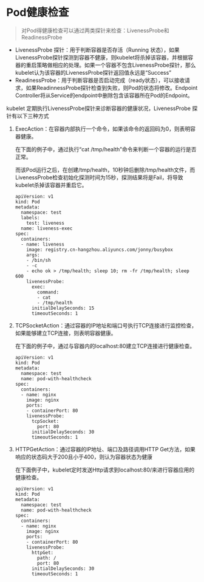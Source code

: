 # Pod健康检查

> 对Pod得健康检查可以通过两类探针来检查：LivenessProbe和ReadinessProbe

- LivenessProbe 探针：用于判断容器是否存活（Running 状态），如果LivenessProbe探针探测到容器不健康，则kubelet将杀掉该容器，并根据容器的重启策略做相应的处理。如果一个容器不包含LivenessProbe探针，那么kubelet认为该容器的LivenessProbe探针返回值永远是“Success”
- ReadinessProbe：用于判断容器是否启动完成（ready状态），可以接收请求，如果ReadinnessProbe探针检查到失败，则Pod的状态将修改。Endpoint Controller将从Service的endpoint中删除包含该容器所在Pod的Endpoint。

kubelet 定期执行LivenessProbe探针来诊断容器的健康状况，LivenessProbe 探针有以下三种方式

1. ExecAction：在容器内部执行一个命令，如果该命令的返回码为0，则表明容器健康。

   在下面的例子中，通过执行“cat /tmp/health”命令来判断一个容器的运行是否正常。

   而该Pod运行之后，在创建/tmp/health，10秒钟后删除/tmp/health文件，而LivenessProbe检查初始化探测时间为15秒，探测结果将是Fail，将导致kubelet杀掉该容器并重启它。

   ```shel
   apiVersion: v1
   kind: Pod
   metadata:
     namespace: test
     labels:
       test: liveness
     name: liveness-exec
   spec:
     containers:
     - name: liveness
       image: registry.cn-hangzhou.aliyuncs.com/jonny/busybox
       args:
       - /bin/sh
       - -c
       - echo ok > /tmp/health; sleep 10; rm -fr /tmp/health; sleep 600
       livenessProbe:
         exec:
           command:
           - cat
           - /tmp/health
         initialDelaySeconds: 15
         timeoutSeconds: 1
   ```

2. TCPSocketAction：通过容器的IP地址和端口号执行TCP连接进行监控检查，如果能够建立TCP连接，则表明容器健康。

   在下面的例子中，通过与容器内的localhost:80建立TCP连接进行健康检查。

   ```shell
   apiVersion: v1
   kind: Pod
   metadata:
     namespace: test
     name: pod-with-healthcheck
   spec:
     containers:
     - name: nginx
       image: nginx
       ports:
       - containerPort: 80
       livenessProbe:
         tcpSocket:
           port: 80
         initialDelaySeconds: 30
         timeoutSeconds: 1
   
   ```

3. HTTPGetAction：通过容器的IP地址、端口及路径调用HTTP Get方法，如果响应的状态码大于200且小于400，则认为容器状态为健康

   在下面例子中，kubelet定时发送Http请求到localhost:80/来进行容器应用的健康检查。

   ```shell
   apiVersion: v1
   kind: Pod
   metadata:
     namespace: test
     name: pod-with-healthcheck
   spec:
     containers:
     - name: nginx
       image: nginx
       ports:
       - containerPort: 80
       livenessProbe:
         httpGet:
           path: /
           port: 80
         initialDelaySeconds: 30
         timeoutSeconds: 1
   
   ```

   

